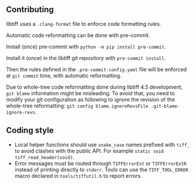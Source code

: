 Contributing
------------

libtiff uses a ``.clang-format`` file to enforce code formatting rules.

Automatic code reformatting can be done with pre-commit.

Install (once) pre-commit with ``python -m pip install pre-commit``.

Install it (once) in the libtiff git repository with ``pre-commit install``.

Then the rules defined in the ``.pre-commit-config.yaml`` file will be
enforced at ``git commit`` time, with automatic reformatting.

Due to whole-tree code reformatting done during libtiff 4.5 development,
``git blame`` information might be misleading. To avoid that, you need
to modify your git configuration as following to ignore the revision of
the whole-tree reformatting:
``git config blame.ignoreRevsFile .git-blame-ignore-revs``.

Coding style
------------

* Local helper functions should use ``snake_case`` names prefixed with
  ``tiff_`` to avoid clashes with the public API.  For example
  ``static void tiff_read_header(void)``.
* Error messages must be routed through ``TIFFErrorExt`` or
  ``TIFFErrorExtR`` instead of printing directly to ``stderr``.
  Tools can use the ``TIFF_TOOL_ERROR`` macro declared in
  ``tools/tiffutil.h`` to report errors.
